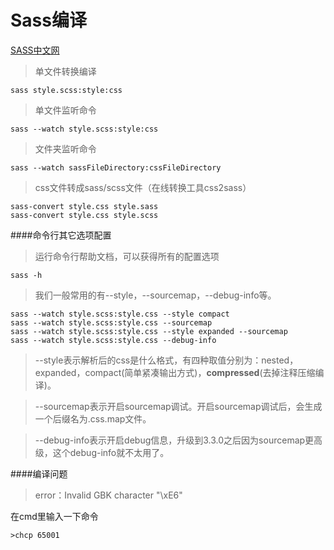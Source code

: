 # Sass编译 
[SASS中文网](https://www.sass.hk/)

> 单文件转换编译

```
sass style.scss:style:css
```

> 单文件监听命令

```
sass --watch style.scss:style:css
```

> 文件夹监听命令

```
sass --watch sassFileDirectory:cssFileDirectory
```

> css文件转成sass/scss文件（在线转换工具css2sass）
```
sass-convert style.css style.sass   
sass-convert style.css style.scss
```

####命令行其它选项配置

> 运行命令行帮助文档，可以获得所有的配置选项

```
sass -h
```

> 我们一般常用的有--style，--sourcemap，--debug-info等。

```
sass --watch style.scss:style.css --style compact
sass --watch style.scss:style.css --sourcemap
sass --watch style.scss:style.css --style expanded --sourcemap
sass --watch style.scss:style.css --debug-info
```
> --style表示解析后的css是什么格式，有四种取值分别为：nested，expanded，compact(简单紧凑输出方式)，**compressed**(去掉注释压缩编译)。

> --sourcemap表示开启sourcemap调试。开启sourcemap调试后，会生成一个后缀名为.css.map文件。

> --debug-info表示开启debug信息，升级到3.3.0之后因为sourcemap更高级，这个debug-info就不太用了。

####编译问题

> error：Invalid GBK character "\xE6" 

在cmd里输入一下命令
```
>chcp 65001
```

